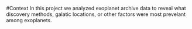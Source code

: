 #Context
In this project we analyzed exoplanet archive data to reveal what discovery methods, galatic locations, or other factors were most prevelant among exoplanets.

